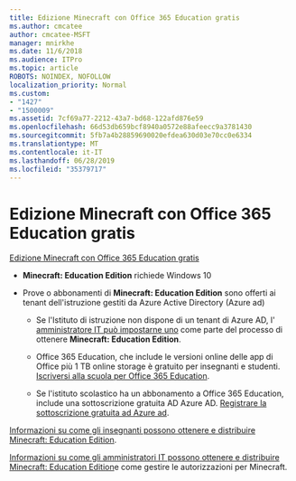 ```yaml
---
title: Edizione Minecraft con Office 365 Education gratis
ms.author: cmcatee
author: cmcatee-MSFT
manager: mnirkhe
ms.date: 11/6/2018
ms.audience: ITPro
ms.topic: article
ROBOTS: NOINDEX, NOFOLLOW
localization_priority: Normal
ms.custom:
- "1427"
- "1500009"
ms.assetid: 7cf69a77-2212-43a7-bd68-122afd876e59
ms.openlocfilehash: 66d53db659bcf8940a0572e88afeecc9a3781430
ms.sourcegitcommit: 5fb7a4b28859690020efdea630d03e70cc0e6334
ms.translationtype: MT
ms.contentlocale: it-IT
ms.lasthandoff: 06/28/2019
ms.locfileid: "35379717"
---
```

# <a name="minecraft-edition-with-office-365-education-for-free"></a>Edizione Minecraft con Office 365 Education gratis

[Edizione Minecraft con Office 365 Education gratis](https://docs.microsoft.com/education/windows/get-minecraft-for-education)
  
- **Minecraft: Education Edition** richiede Windows 10

- Prove o abbonamenti di **Minecraft: Education Edition** sono offerti ai tenant dell'istruzione gestiti da Azure Active Directory (Azure ad)

  - Se l'Istituto di istruzione non dispone di un tenant di Azure AD, l' [amministratore IT può impostarne uno](https://docs.microsoft.com/education/windows/school-get-minecraft) come parte del processo di ottenere **Minecraft: Education Edition**.

  - Office 365 Education, che include le versioni online delle app di Office più 1 TB online storage è gratuito per insegnanti e studenti. [Iscriversi alla scuola per Office 365 Education](https://products.office.com/academic/office-365-education-plan).

  - Se l'istituto scolastico ha un abbonamento a Office 365 Education, include una sottoscrizione gratuita AD Azure AD. [Registrare la sottoscrizione gratuita ad Azure ad](https://msdn.microsoft.com/library/windows/hardware/mt703369%28v=vs.85%29.aspx).

[Informazioni su come gli insegnanti possono ottenere e distribuire Minecraft: Education Edition](https://docs.microsoft.com/education/windows/teacher-get-minecraft).
  
[Informazioni su come gli amministratori IT possono ottenere e distribuire Minecraft: Education Edition](https://docs.microsoft.com/education/windows/school-get-minecraft)e come gestire le autorizzazioni per Minecraft.
  
